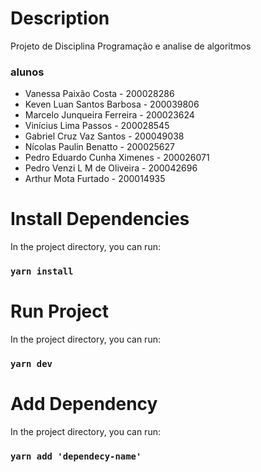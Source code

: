 # Description

Projeto de Disciplina Programação e analise de algoritmos

### alunos

- Vanessa Paixão Costa - 200028286
- Keven Luan Santos Barbosa - 200039806
- Marcelo Junqueira Ferreira - 200023624
- Vinícius Lima Passos - 200028545
- Gabriel Cruz Vaz Santos - 200049038
- Nícolas Paulin Benatto - 200025627
- Pedro Eduardo Cunha Ximenes - 200026071
- Pedro Venzi L M de Oliveira - 200042696
- Arthur Mota Furtado - 200014935

# Install Dependencies

In the project directory, you can run:

### `yarn install`

# Run Project

In the project directory, you can run:

### `yarn dev`

# Add Dependency

In the project directory, you can run:

### `yarn add 'dependecy-name'`
